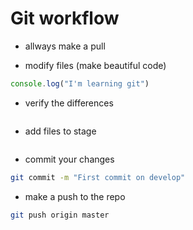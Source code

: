 # Git workflow

* allways make a pull

* modify files (make beautiful code)

```javascript
console.log("I'm learning git")
```

* verify the differences
```bash git status 
```

* add files to stage 
```bash git add ./ README.md 
```

* commit your changes 
```bash
git commit -m "First commit on develop"
```

* make a push to the repo 
```bash
git push origin master
``` 